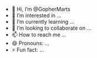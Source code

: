 - 👋 Hi, I’m @GopherMarts
- 👀 I’m interested in ...
- 🌱 I’m currently learning ...
- 💞️ I’m looking to collaborate on ...
- 📫 How to reach me ...
- 😄 Pronouns: ...
- ⚡ Fun fact: ...

<!---
GopherMarts/GopherMarts is a ✨ special ✨ repository because its `README.md` (this file) appears on your GitHub profile.
You can click the Preview link to take a look at your changes.
--->
